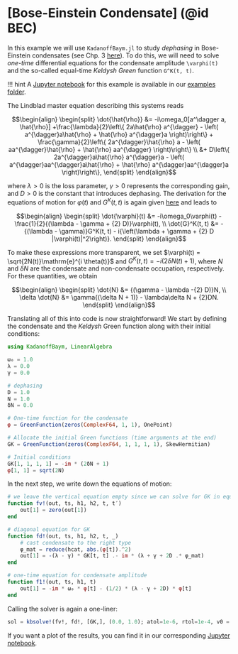# [Bose-Einstein Condensate] (@id BEC)

In this example we will use `KadanoffBaym.jl` to study _dephasing_ in Bose-Einstein condensates (see Chp. 3 [here](https://bonndoc.ulb.uni-bonn.de/xmlui/handle/20.500.11811/8961)). To do this, we will need to solve _one-time_ differential equations for the condensate amplitude ``\varphi(t)`` and the so-called equal-time _Keldysh Green_ function ``G^K(t, t)``.

!!! hint
    A [Jupyter notebook](https://github.com/NonequilibriumDynamics/KadanoffBaym.jl/blob/master/examples/bose-einstein-condensate.ipynb) for this example is available in our [examples folder](https://github.com/NonequilibriumDynamics/KadanoffBaym.jl/tree/master/examples).

The Lindblad master equation describing this systems reads
```math
\begin{align}
    \begin{split}
    	\dot{\hat{\rho}} &= -i\omega_0[a^\dagger a, \hat{\rho}] +\frac{\lambda}{2}\left\{ 2a\hat{\rho} a^{\dagger} - \left( a^{\dagger}a\hat{\rho} + \hat{\rho} a^{\dagger}a \right)\right\} + \frac{\gamma}{2}\left\{ 2a^{\dagger}\hat{\rho} a - \left( aa^{\dagger}\hat{\rho} + \hat{\rho} aa^{\dagger} \right)\right\} \\
        &+ D\left\{ 2a^{\dagger}a\hat{\rho} a^{\dagger}a - \left( a^{\dagger}aa^{\dagger}a\hat{\rho} + \hat{\rho} a^{\dagger}aa^{\dagger}a \right)\right\},    
    \end{split}
\end{align}
```

where $\lambda > 0$ is the loss parameter, $\gamma > 0$ represents the corresponding gain, and $D > 0$ is the constant that introduces dephasing. The derivation for the equations of motion for $\varphi(t)$ and $G^K(t, t)$ is again given [here](https://bonndoc.ulb.uni-bonn.de/xmlui/handle/20.500.11811/8961) and leads to
```math
\begin{align}
    \begin{split}
    \dot{\varphi}(t) &=  -i\omega_0\varphi(t) -\frac{1}{2}{(\lambda - \gamma + {2} D)}\varphi(t), \\
    \dot{G}^K(t, t) &= -{(\lambda - \gamma)}G^K(t, t) - i{\left(\lambda + \gamma + {2} D |\varphi(t)|^2\right)}.
    \end{split}
\end{align}
```
To make these expressions more transparent, we set $\varphi(t) = \sqrt{2N(t)}\mathrm{e}^{i \theta(t)}$ and $G^K(t, t) = -i{(2\delta N(t) + 1)}$, where $N$ and $\delta N$ are the condensate and non-condensate occupation, respectively. For these quantities, we obtain
```math
\begin{align}
    \begin{split}
    \dot{N} &=  {(\gamma - \lambda -{2} D)}N, \\
    \delta \dot{N} &=  \gamma{(\delta N + 1)} - \lambda\delta N + {2}DN.
    \end{split}
\end{align}
```


Translating all of this into code is now straightforward! We start by defining the condensate and the _Keldysh_ Green function along with their initial conditions:
```julia
using KadanoffBaym, LinearAlgebra

ω₀ = 1.0
λ = 0.0
γ = 0.0

# dephasing
D = 1.0 
N = 1.0
δN = 0.0

# One-time function for the condensate
φ = GreenFunction(zeros(ComplexF64, 1, 1), OnePoint)

# Allocate the initial Green functions (time arguments at the end)
GK = GreenFunction(zeros(ComplexF64, 1, 1, 1, 1), SkewHermitian)

# Initial conditions
GK[1, 1, 1, 1] = -im * (2δN + 1)
φ[1, 1] = sqrt(2N)
```

In the next step, we write down the equations of motion:
```julia
# we leave the vertical equation empty since we can solve for GK in equal-time only
function fv!(out, ts, h1, h2, t, t′)
    out[1] = zero(out[1])
end

# diagonal equation for GK
function fd!(out, ts, h1, h2, t, _)
    # cast condensate to the right type
    φ_mat = reduce(hcat, abs.(φ[t]).^2)
    out[1] = -(λ - γ) * GK[t, t] .- im * (λ + γ + 2D .* φ_mat)
end

# one-time equation for condensate amplitude
function f1!(out, ts, h1, t)
    out[1] = -im * ω₀ * φ[t] - (1/2) * (λ - γ + 2D) * φ[t]
end
```

Calling the solver is again a one-liner:
```julia
sol = kbsolve!(fv!, fd!, [GK,], (0.0, 1.0); atol=1e-6, rtol=1e-4, v0 = [φ,], f1! =f1!)
```

If you want a plot of the results, you can find it in our corresponding [Jupyter notebook](https://github.com/NonequilibriumDynamics/KadanoffBaym.jl/blob/master/examples/bose-einstein-condensate.ipynb).